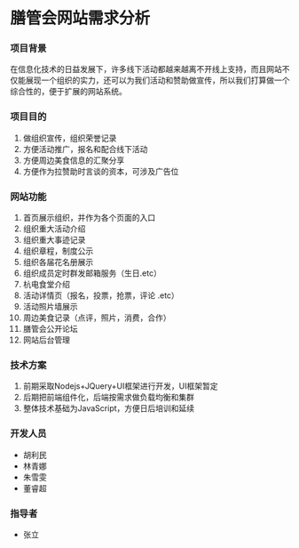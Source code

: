# 膳管会网站需求分析

### 项目背景

在信息化技术的日益发展下，许多线下活动都越来越离不开线上支持，而且网站不仅能展现一个组织的实力，还可以为我们活动和赞助做宣传，所以我们打算做一个综合性的，便于扩展的网站系统。

### 项目目的

1. 做组织宣传，组织荣誉记录
2. 方便活动推广，报名和配合线下活动
3. 方便周边美食信息的汇聚分享
4. 方便作为拉赞助时言谈的资本，可涉及广告位



### 网站功能

1. 首页展示组织，并作为各个页面的入口
2. 组织重大活动介绍
3. 组织重大事迹记录
4. 组织章程，制度公示
5. 组织各届花名册展示
6. 组织成员定时群发邮箱服务（生日.etc）
7. 杭电食堂介绍
8. 活动详情页（报名，投票，抢票，评论 .etc）
9. 活动照片墙展示
10. 周边美食记录（点评，照片，消费，合作）
11. 膳管会公开论坛
12. 网站后台管理



### 技术方案

1. 前期采取Nodejs+JQuery+UI框架进行开发，UI框架暂定
2. 后期把前端组件化，后端按需求做负载均衡和集群
3. 整体技术基础为JavaScript，方便日后培训和延续



### 开发人员

- 胡利民
- 林青娜
- 朱雪雯
- 董睿超



### 指导者

- 张立






